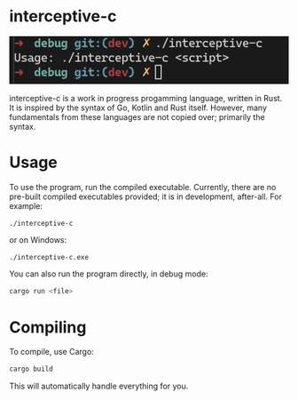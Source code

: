 # interceptive-c
![alt text](docs/image.png)

interceptive-c is a work in progress progamming language, written in Rust. It is inspired by the syntax of Go, Kotlin and Rust itself. However, many fundamentals from these languages are not copied over; primarily the syntax.


# Usage
To use the program, run the compiled executable. Currently, there are no pre-built compiled executables provided; it is in development, after-all.
For example:
```sh
./interceptive-c
```
or on Windows:
```pwsh
./interceptive-c.exe
```
You can also run the program directly, in debug mode:
```sh
cargo run <file>
```

# Compiling
To compile, use Cargo:
```sh
cargo build
```
This will automatically handle everything for you.
